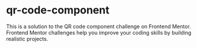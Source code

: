 # qr-code-component
This is a solution to the QR code component challenge on Frontend Mentor. Frontend Mentor challenges help you improve your coding skills by building realistic projects. 
